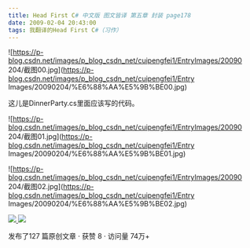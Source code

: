 ```yaml
---
title: Head First C# 中文版 图文皆译 第五章 封装 page178
date: 2009-02-04 20:43:00
tags: 我翻译的Head First C#（习作）
---
```

![https://p-blog.csdn.net/images/p_blog_csdn_net/cuipengfei1/EntryImages/20090
204/截图00.jpg](https://p-blog.csdn.net/images/p_blog_csdn_net/cuipengfei1/Entry
Images/20090204/%E6%88%AA%E5%9B%BE00.jpg)

这儿是DinnerParty.cs里面应该写的代码。

![https://p-blog.csdn.net/images/p_blog_csdn_net/cuipengfei1/EntryImages/20090
204/截图01.jpg](https://p-blog.csdn.net/images/p_blog_csdn_net/cuipengfei1/Entry
Images/20090204/%E6%88%AA%E5%9B%BE01.jpg)

![https://p-blog.csdn.net/images/p_blog_csdn_net/cuipengfei1/EntryImages/20090
204/截图02.jpg](https://p-blog.csdn.net/images/p_blog_csdn_net/cuipengfei1/Entry
Images/20090204/%E6%88%AA%E5%9B%BE02.jpg)



[ ![](https://profile.csdnimg.cn/5/2/5/3_cuipengfei1)
![](https://g.csdnimg.cn/static/user-reg-year/1x/11.png)
](https://blog.csdn.net/cuipengfei1)



发布了127 篇原创文章  ·  获赞 8  ·  访问量 74万+

